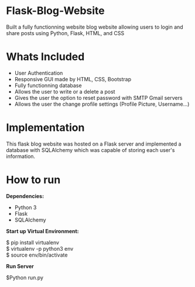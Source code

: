 # Flask-Blog-Website
Built a fully functionning website blog website allowing users to login and share posts using Python, Flask, HTML, and CSS  

# Whats Included 

* User Authentication  
* Responsive GUI made by HTML, CSS, Bootstrap  
* Fully functionning database   
* Allows the user to write or a delete a post  
* Gives the user the option to reset password with SMTP Gmail servers  
* Allows the user the change profile settings (Profile Picture, Username...)  

# Implementation

This flask blog website was hosted on a Flask server and implemented a database with SQLAlchemy which was capable of storing each user's information.  

# How to run

__Dependencies:__  

* Python 3
* Flask
* SQLAlchemy

__Start up Virtual Environment:__  

$ pip install virtualenv  
$ virtualenv -p python3 env  
$ source env/bin/activate  
 
 __Run Server__  
 
 $Python run.py
 
 
 



